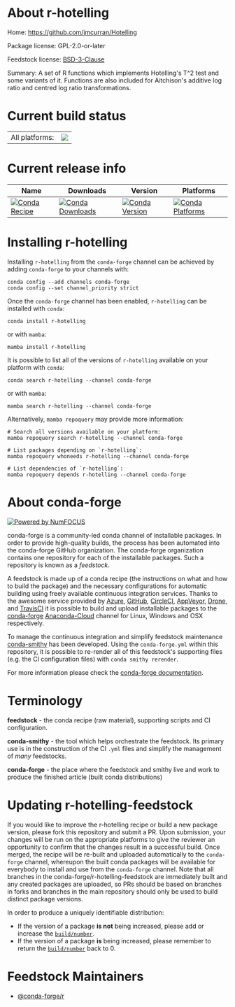 About r-hotelling
=================

Home: https://github.com/jmcurran/Hotelling

Package license: GPL-2.0-or-later

Feedstock license: [BSD-3-Clause](https://github.com/conda-forge/r-hotelling-feedstock/blob/main/LICENSE.txt)

Summary: A set of R functions which implements Hotelling's T^2 test and some variants of it. Functions are also included for Aitchison's additive log ratio and centred log ratio transformations.

Current build status
====================


<table><tr><td>All platforms:</td>
    <td>
      <a href="https://dev.azure.com/conda-forge/feedstock-builds/_build/latest?definitionId=18440&branchName=main">
        <img src="https://dev.azure.com/conda-forge/feedstock-builds/_apis/build/status/r-hotelling-feedstock?branchName=main">
      </a>
    </td>
  </tr>
</table>

Current release info
====================

| Name | Downloads | Version | Platforms |
| --- | --- | --- | --- |
| [![Conda Recipe](https://img.shields.io/badge/recipe-r--hotelling-green.svg)](https://anaconda.org/conda-forge/r-hotelling) | [![Conda Downloads](https://img.shields.io/conda/dn/conda-forge/r-hotelling.svg)](https://anaconda.org/conda-forge/r-hotelling) | [![Conda Version](https://img.shields.io/conda/vn/conda-forge/r-hotelling.svg)](https://anaconda.org/conda-forge/r-hotelling) | [![Conda Platforms](https://img.shields.io/conda/pn/conda-forge/r-hotelling.svg)](https://anaconda.org/conda-forge/r-hotelling) |

Installing r-hotelling
======================

Installing `r-hotelling` from the `conda-forge` channel can be achieved by adding `conda-forge` to your channels with:

```
conda config --add channels conda-forge
conda config --set channel_priority strict
```

Once the `conda-forge` channel has been enabled, `r-hotelling` can be installed with `conda`:

```
conda install r-hotelling
```

or with `mamba`:

```
mamba install r-hotelling
```

It is possible to list all of the versions of `r-hotelling` available on your platform with `conda`:

```
conda search r-hotelling --channel conda-forge
```

or with `mamba`:

```
mamba search r-hotelling --channel conda-forge
```

Alternatively, `mamba repoquery` may provide more information:

```
# Search all versions available on your platform:
mamba repoquery search r-hotelling --channel conda-forge

# List packages depending on `r-hotelling`:
mamba repoquery whoneeds r-hotelling --channel conda-forge

# List dependencies of `r-hotelling`:
mamba repoquery depends r-hotelling --channel conda-forge
```


About conda-forge
=================

[![Powered by
NumFOCUS](https://img.shields.io/badge/powered%20by-NumFOCUS-orange.svg?style=flat&colorA=E1523D&colorB=007D8A)](https://numfocus.org)

conda-forge is a community-led conda channel of installable packages.
In order to provide high-quality builds, the process has been automated into the
conda-forge GitHub organization. The conda-forge organization contains one repository
for each of the installable packages. Such a repository is known as a *feedstock*.

A feedstock is made up of a conda recipe (the instructions on what and how to build
the package) and the necessary configurations for automatic building using freely
available continuous integration services. Thanks to the awesome service provided by
[Azure](https://azure.microsoft.com/en-us/services/devops/), [GitHub](https://github.com/),
[CircleCI](https://circleci.com/), [AppVeyor](https://www.appveyor.com/),
[Drone](https://cloud.drone.io/welcome), and [TravisCI](https://travis-ci.com/)
it is possible to build and upload installable packages to the
[conda-forge](https://anaconda.org/conda-forge) [Anaconda-Cloud](https://anaconda.org/)
channel for Linux, Windows and OSX respectively.

To manage the continuous integration and simplify feedstock maintenance
[conda-smithy](https://github.com/conda-forge/conda-smithy) has been developed.
Using the ``conda-forge.yml`` within this repository, it is possible to re-render all of
this feedstock's supporting files (e.g. the CI configuration files) with ``conda smithy rerender``.

For more information please check the [conda-forge documentation](https://conda-forge.org/docs/).

Terminology
===========

**feedstock** - the conda recipe (raw material), supporting scripts and CI configuration.

**conda-smithy** - the tool which helps orchestrate the feedstock.
                   Its primary use is in the construction of the CI ``.yml`` files
                   and simplify the management of *many* feedstocks.

**conda-forge** - the place where the feedstock and smithy live and work to
                  produce the finished article (built conda distributions)


Updating r-hotelling-feedstock
==============================

If you would like to improve the r-hotelling recipe or build a new
package version, please fork this repository and submit a PR. Upon submission,
your changes will be run on the appropriate platforms to give the reviewer an
opportunity to confirm that the changes result in a successful build. Once
merged, the recipe will be re-built and uploaded automatically to the
`conda-forge` channel, whereupon the built conda packages will be available for
everybody to install and use from the `conda-forge` channel.
Note that all branches in the conda-forge/r-hotelling-feedstock are
immediately built and any created packages are uploaded, so PRs should be based
on branches in forks and branches in the main repository should only be used to
build distinct package versions.

In order to produce a uniquely identifiable distribution:
 * If the version of a package **is not** being increased, please add or increase
   the [``build/number``](https://docs.conda.io/projects/conda-build/en/latest/resources/define-metadata.html#build-number-and-string).
 * If the version of a package **is** being increased, please remember to return
   the [``build/number``](https://docs.conda.io/projects/conda-build/en/latest/resources/define-metadata.html#build-number-and-string)
   back to 0.

Feedstock Maintainers
=====================

* [@conda-forge/r](https://github.com/conda-forge/r/)

